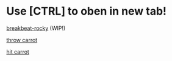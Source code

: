 # Use [CTRL] to oben in new tab!

[breakbeat-rocky](https://sb.bitsnbites.eu/?data=U0JveA4C7d1NSsNAGMbxJ2larQQRXZSCC115AW8giF2JdOnCC7gzSkGKoRZE-yW48S4uPYhH8Ah1JknLNNAUET-K_9_L5JnMJJCB7gY6l5vSqnbKimNpN1ZJYaURSnpd8fzbRik8CLZ8z_PT6qora15aPVNF-WiqKJ9MFeVXtE252THlpnVvys389_dNuTk05WZ-Pfl5AAAAAAAAAAAA_CGnsXQWh1Koo2zIH0t7tjPdJWsl463pS_n7iZuszbv_LW3nal05V1c3a-577ZknOrk3rvkFAQAAAAAAAAAALKNxdGyamgoqd_vpkL8ubduONxFlD89LAAAAAAAAAAAAYLn003YSrDUvTPelLO_97bB6Xt4I_GyTrBSpuL5b3VRR1lQtzKJdvp_Y6asvmK8tmI8WrAEAAAAAAAAAAACflJxL9mw6s-eSBfZcMqV_umjP2hppqEGyo_agnmlKTu-Kl2SRA_P1I7OKfE7WBQAAAAAAAAAAgP_lAw)  (WIP!)


[throw carrot](https://sb.bitsnbites.eu/?data=U0JveA4C6xRlAAIWRgblJHZmhgYGBk0OBkMeoFA0OyNTOwODIgODKpNAL8MooAcYDeeRCQA)

[hit carrot](https://sb.bitsnbites.eu/?data=U0JveA4C6xRlAAIWRibdNHbm5CIpTk4GFlfZNDaGVC5GRoW5_rIMDDGMAr0Mo4AeYDScRyYAAA)